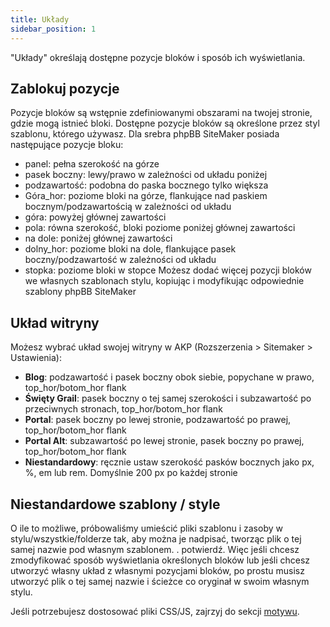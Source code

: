 ```yaml
---
title: Układy
sidebar_position: 1
---
```


"Układy" określają dostępne pozycje bloków i sposób ich wyświetlania.

## Zablokuj pozycje
Pozycje bloków są wstępnie zdefiniowanymi obszarami na twojej stronie, gdzie mogą istnieć bloki. Dostępne pozycje bloków są określone przez styl szablonu, którego używasz. Dla srebra phpBB SiteMaker posiada następujące pozycje bloku:
* panel: pełna szerokość na górze
* pasek boczny: lewy/prawo w zależności od układu poniżej
* podzawartość: podobna do paska bocznego tylko większa
* Góra_hor: poziome bloki na górze, flankujące nad paskiem bocznym/podzawartością w zależności od układu
* góra: powyżej głównej zawartości
* pola: równa szerokość, bloki poziome poniżej głównej zawartości
* na dole: poniżej głównej zawartości
* dolny_hor: poziome bloki na dole, flankujące pasek boczny/podzawartość w zależności od układu
* stopka: poziome bloki w stopce Możesz dodać więcej pozycji bloków we własnych szablonach stylu, kopiując i modyfikując odpowiednie szablony phpBB SiteMaker

## Układ witryny
Możesz wybrać układ swojej witryny w AKP (Rozszerzenia > Sitemaker > Ustawienia):
* **Blog**: podzawartość i pasek boczny obok siebie, popychane w prawo, top_hor/botom_hor flank
* **Święty Grail**: pasek boczny o tej samej szerokości i subzawartość po przeciwnych stronach, top_hor/botom_hor flank
* **Portal**: pasek boczny po lewej stronie, podzawartość po prawej, top_hor/botom_hor flank
* **Portal Alt**: subzawartość po lewej stronie, pasek boczny po prawej, top_hor/botom_hor flank
* **Niestandardowy**: ręcznie ustaw szerokość pasków bocznych jako px, %, em lub rem. Domyślnie 200 px po każdej stronie

## Niestandardowe szablony / style
O ile to możliwe, próbowaliśmy umieścić pliki szablonu i zasoby w stylu/wszystkie/folderze tak, aby można je nadpisać, tworząc plik o tej samej nazwie pod własnym szablonem. . potwierdź. Więc jeśli chcesz zmodyfikować sposób wyświetlania określonych bloków lub jeśli chcesz utworzyć własny układ z własnymi pozycjami bloków, po prostu musisz utworzyć plik o tej samej nazwie i ścieżce co oryginał w swoim własnym stylu.

Jeśli potrzebujesz dostosować pliki CSS/JS, zajrzyj do sekcji [motywu](/docs/dev/theming).